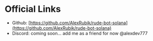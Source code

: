 # Official Links

* Github: [https://github.com/AlexRubik/rude-bot-solana](https://github.com/AlexRubik/rude-bot-solana)
* Discord: coming soon... add me as a friend for now @alexdev777
